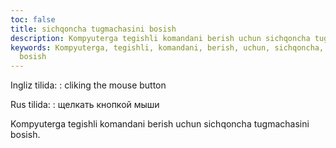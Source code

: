 ```yaml
---
toc: false
title: sichqoncha tugmachasini bosish
description: Kompyuterga tegishli komandani berish uchun sichqoncha tugmachasini bosish....
keywords: Kompyuterga, tegishli, komandani, berish, uchun, sichqoncha, tugmachasini,
  bosish
---
```


Ingliz tilida:
:   cliking the mouse button

Rus tilida:
:   щелкать кнопкой мыши

Kompyuterga tegishli komandani berish uchun sichqoncha tugmachasini bosish.